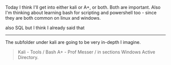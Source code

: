 Today I think I'll get into either kali or A+, or both. Both are important.
Also I'm thinking about learning bash for scripting and powershell too - since they are both common on linux and windows.

also SQL but I think I already said that
___
The subfolder under kali are going to be very in-depth I imagine.

> Kali - Tools / Bash 
> A+ - Prof Messer / in sections
> Windows Active Directory.